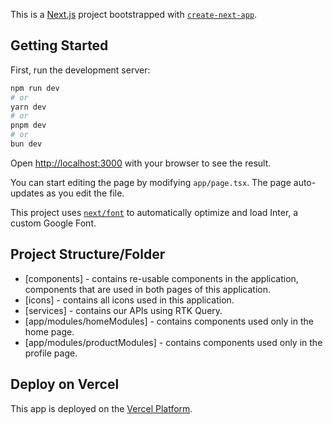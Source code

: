 This is a [Next.js](https://nextjs.org/) project bootstrapped with [`create-next-app`](https://github.com/vercel/next.js/tree/canary/packages/create-next-app).

## Getting Started

First, run the development server:

```bash
npm run dev
# or
yarn dev
# or
pnpm dev
# or
bun dev
```

Open [http://localhost:3000](http://localhost:3000) with your browser to see the result.

You can start editing the page by modifying `app/page.tsx`. The page auto-updates as you edit the file.

This project uses [`next/font`](https://nextjs.org/docs/basic-features/font-optimization) to automatically optimize and load Inter, a custom Google Font.

## Project Structure/Folder

- [components] - contains re-usable components in the application, components that are used in both pages of this application.
- [icons] - contains all icons used in this application.
- [services] - contains our APIs using RTK Query.
- [app/modules/homeModules] - contains components used only in the home page.
- [app/modules/productModules] - contains components used only in the profile page.

## Deploy on Vercel

This app is deployed on the [Vercel Platform](https://vercel.com/new?utm_medium=default-template&filter=next.js&utm_source=create-next-app&utm_campaign=create-next-app-readme).
